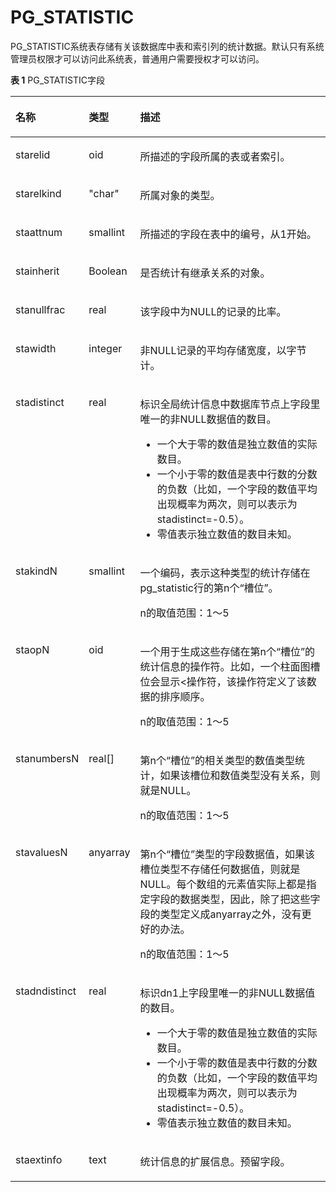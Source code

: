 # PG\_STATISTIC<a name="ZH-CN_TOPIC_0242385845"></a>

PG\_STATISTIC系统表存储有关该数据库中表和索引列的统计数据。默认只有系统管理员权限才可以访问此系统表，普通用户需要授权才可以访问。

**表 1**  PG\_STATISTIC字段

<a name="zh-cn_topic_0237122317_zh-cn_topic_0059778435_t409d019781a1464fa35a78496efe5127"></a>
<table><thead align="left"><tr id="zh-cn_topic_0237122317_zh-cn_topic_0059778435_r9fa959080f464cda84d3e370c739cedb"><th class="cellrowborder" valign="top" width="18.25%" id="mcps1.2.4.1.1"><p id="zh-cn_topic_0237122317_zh-cn_topic_0059778435_a9eeabae9f57146a3b582196fd912e426"><a name="zh-cn_topic_0237122317_zh-cn_topic_0059778435_a9eeabae9f57146a3b582196fd912e426"></a><a name="zh-cn_topic_0237122317_zh-cn_topic_0059778435_a9eeabae9f57146a3b582196fd912e426"></a>名称</p>
</th>
<th class="cellrowborder" valign="top" width="14.85%" id="mcps1.2.4.1.2"><p id="zh-cn_topic_0237122317_zh-cn_topic_0059778435_ae624cb0932be49ebac308d8f7c5ac44d"><a name="zh-cn_topic_0237122317_zh-cn_topic_0059778435_ae624cb0932be49ebac308d8f7c5ac44d"></a><a name="zh-cn_topic_0237122317_zh-cn_topic_0059778435_ae624cb0932be49ebac308d8f7c5ac44d"></a>类型</p>
</th>
<th class="cellrowborder" valign="top" width="66.9%" id="mcps1.2.4.1.3"><p id="zh-cn_topic_0237122317_zh-cn_topic_0059778435_acf2cd5f8256b4f5abd9e302d0ca582fb"><a name="zh-cn_topic_0237122317_zh-cn_topic_0059778435_acf2cd5f8256b4f5abd9e302d0ca582fb"></a><a name="zh-cn_topic_0237122317_zh-cn_topic_0059778435_acf2cd5f8256b4f5abd9e302d0ca582fb"></a>描述</p>
</th>
</tr>
</thead>
<tbody><tr id="zh-cn_topic_0237122317_zh-cn_topic_0059778435_r9df1702564f0488285e85b6175f2f077"><td class="cellrowborder" valign="top" width="18.25%" headers="mcps1.2.4.1.1 "><p id="zh-cn_topic_0237122317_zh-cn_topic_0059778435_a955ddb3e3046481f85d60457555bbd47"><a name="zh-cn_topic_0237122317_zh-cn_topic_0059778435_a955ddb3e3046481f85d60457555bbd47"></a><a name="zh-cn_topic_0237122317_zh-cn_topic_0059778435_a955ddb3e3046481f85d60457555bbd47"></a>starelid</p>
</td>
<td class="cellrowborder" valign="top" width="14.85%" headers="mcps1.2.4.1.2 "><p id="zh-cn_topic_0237122317_zh-cn_topic_0059778435_a7369429b087d40dfb246ac6bef7221ef"><a name="zh-cn_topic_0237122317_zh-cn_topic_0059778435_a7369429b087d40dfb246ac6bef7221ef"></a><a name="zh-cn_topic_0237122317_zh-cn_topic_0059778435_a7369429b087d40dfb246ac6bef7221ef"></a>oid</p>
</td>
<td class="cellrowborder" valign="top" width="66.9%" headers="mcps1.2.4.1.3 "><p id="zh-cn_topic_0237122317_zh-cn_topic_0059778435_a9f44d7fc88174a08a4fd18e69a06db8a"><a name="zh-cn_topic_0237122317_zh-cn_topic_0059778435_a9f44d7fc88174a08a4fd18e69a06db8a"></a><a name="zh-cn_topic_0237122317_zh-cn_topic_0059778435_a9f44d7fc88174a08a4fd18e69a06db8a"></a>所描述的字段所属的表或者索引。</p>
</td>
</tr>
<tr id="zh-cn_topic_0237122317_zh-cn_topic_0059778435_r36a6830d24b94cdcadbf8c3cd45ca3f8"><td class="cellrowborder" valign="top" width="18.25%" headers="mcps1.2.4.1.1 "><p id="zh-cn_topic_0237122317_zh-cn_topic_0059778435_a79be0e463c26402bbc3e8eb971e291c7"><a name="zh-cn_topic_0237122317_zh-cn_topic_0059778435_a79be0e463c26402bbc3e8eb971e291c7"></a><a name="zh-cn_topic_0237122317_zh-cn_topic_0059778435_a79be0e463c26402bbc3e8eb971e291c7"></a>starelkind</p>
</td>
<td class="cellrowborder" valign="top" width="14.85%" headers="mcps1.2.4.1.2 "><p id="zh-cn_topic_0237122317_zh-cn_topic_0059778435_a00a2a7fecca24f9b987302851e4ab7f5"><a name="zh-cn_topic_0237122317_zh-cn_topic_0059778435_a00a2a7fecca24f9b987302851e4ab7f5"></a><a name="zh-cn_topic_0237122317_zh-cn_topic_0059778435_a00a2a7fecca24f9b987302851e4ab7f5"></a>"char"</p>
</td>
<td class="cellrowborder" valign="top" width="66.9%" headers="mcps1.2.4.1.3 "><p id="zh-cn_topic_0237122317_zh-cn_topic_0059778435_a98eb7d8b50fb42b9878912f0aeb0b1d3"><a name="zh-cn_topic_0237122317_zh-cn_topic_0059778435_a98eb7d8b50fb42b9878912f0aeb0b1d3"></a><a name="zh-cn_topic_0237122317_zh-cn_topic_0059778435_a98eb7d8b50fb42b9878912f0aeb0b1d3"></a>所属对象的类型。</p>
</td>
</tr>
<tr id="zh-cn_topic_0237122317_zh-cn_topic_0059778435_r56e42be96ec9442fa76a0ff7e8442ce1"><td class="cellrowborder" valign="top" width="18.25%" headers="mcps1.2.4.1.1 "><p id="zh-cn_topic_0237122317_zh-cn_topic_0059778435_a1648cac272d4451a88d040577a4ad818"><a name="zh-cn_topic_0237122317_zh-cn_topic_0059778435_a1648cac272d4451a88d040577a4ad818"></a><a name="zh-cn_topic_0237122317_zh-cn_topic_0059778435_a1648cac272d4451a88d040577a4ad818"></a>staattnum</p>
</td>
<td class="cellrowborder" valign="top" width="14.85%" headers="mcps1.2.4.1.2 "><p id="zh-cn_topic_0237122317_zh-cn_topic_0059778435_a59032aa004c84688969586c45b866e1c"><a name="zh-cn_topic_0237122317_zh-cn_topic_0059778435_a59032aa004c84688969586c45b866e1c"></a><a name="zh-cn_topic_0237122317_zh-cn_topic_0059778435_a59032aa004c84688969586c45b866e1c"></a>smallint</p>
</td>
<td class="cellrowborder" valign="top" width="66.9%" headers="mcps1.2.4.1.3 "><p id="zh-cn_topic_0237122317_zh-cn_topic_0059778435_a67dfcc28e4c6497c92dc60974ee5976b"><a name="zh-cn_topic_0237122317_zh-cn_topic_0059778435_a67dfcc28e4c6497c92dc60974ee5976b"></a><a name="zh-cn_topic_0237122317_zh-cn_topic_0059778435_a67dfcc28e4c6497c92dc60974ee5976b"></a>所描述的字段在表中的编号，从1开始。</p>
</td>
</tr>
<tr id="zh-cn_topic_0237122317_zh-cn_topic_0059778435_rd3f705c2468a4c718249d404e7951cdc"><td class="cellrowborder" valign="top" width="18.25%" headers="mcps1.2.4.1.1 "><p id="zh-cn_topic_0237122317_zh-cn_topic_0059778435_a53b9c37b7d484e23b0e67472ce1e55ea"><a name="zh-cn_topic_0237122317_zh-cn_topic_0059778435_a53b9c37b7d484e23b0e67472ce1e55ea"></a><a name="zh-cn_topic_0237122317_zh-cn_topic_0059778435_a53b9c37b7d484e23b0e67472ce1e55ea"></a>stainherit</p>
</td>
<td class="cellrowborder" valign="top" width="14.85%" headers="mcps1.2.4.1.2 "><p id="zh-cn_topic_0237122317_zh-cn_topic_0059778435_a2128c6cb0f8d427f838e4dfd5482497a"><a name="zh-cn_topic_0237122317_zh-cn_topic_0059778435_a2128c6cb0f8d427f838e4dfd5482497a"></a><a name="zh-cn_topic_0237122317_zh-cn_topic_0059778435_a2128c6cb0f8d427f838e4dfd5482497a"></a><span id="zh-cn_topic_0237122317_text134211726162818"><a name="zh-cn_topic_0237122317_text134211726162818"></a><a name="zh-cn_topic_0237122317_text134211726162818"></a>Boolean</span></p>
</td>
<td class="cellrowborder" valign="top" width="66.9%" headers="mcps1.2.4.1.3 "><p id="zh-cn_topic_0237122317_zh-cn_topic_0059778435_a5aeb7ef6af0b497bacfecde8a757c992"><a name="zh-cn_topic_0237122317_zh-cn_topic_0059778435_a5aeb7ef6af0b497bacfecde8a757c992"></a><a name="zh-cn_topic_0237122317_zh-cn_topic_0059778435_a5aeb7ef6af0b497bacfecde8a757c992"></a>是否统计有继承关系的对象。</p>
</td>
</tr>
<tr id="zh-cn_topic_0237122317_zh-cn_topic_0059778435_r025ddb4ad4f446f4905a0df32f51ea68"><td class="cellrowborder" valign="top" width="18.25%" headers="mcps1.2.4.1.1 "><p id="zh-cn_topic_0237122317_zh-cn_topic_0059778435_ac13af8a0cde44a79aefc3967921c3e53"><a name="zh-cn_topic_0237122317_zh-cn_topic_0059778435_ac13af8a0cde44a79aefc3967921c3e53"></a><a name="zh-cn_topic_0237122317_zh-cn_topic_0059778435_ac13af8a0cde44a79aefc3967921c3e53"></a>stanullfrac</p>
</td>
<td class="cellrowborder" valign="top" width="14.85%" headers="mcps1.2.4.1.2 "><p id="zh-cn_topic_0237122317_zh-cn_topic_0059778435_ab8a7294170364af5801a06f663c0126d"><a name="zh-cn_topic_0237122317_zh-cn_topic_0059778435_ab8a7294170364af5801a06f663c0126d"></a><a name="zh-cn_topic_0237122317_zh-cn_topic_0059778435_ab8a7294170364af5801a06f663c0126d"></a>real</p>
</td>
<td class="cellrowborder" valign="top" width="66.9%" headers="mcps1.2.4.1.3 "><p id="zh-cn_topic_0237122317_zh-cn_topic_0059778435_afeda68a6a9b04e1ca4acb5752f35caa9"><a name="zh-cn_topic_0237122317_zh-cn_topic_0059778435_afeda68a6a9b04e1ca4acb5752f35caa9"></a><a name="zh-cn_topic_0237122317_zh-cn_topic_0059778435_afeda68a6a9b04e1ca4acb5752f35caa9"></a>该字段中为NULL的记录的比率。</p>
</td>
</tr>
<tr id="zh-cn_topic_0237122317_zh-cn_topic_0059778435_r177bec5ced3047caa402dee55e836ac1"><td class="cellrowborder" valign="top" width="18.25%" headers="mcps1.2.4.1.1 "><p id="zh-cn_topic_0237122317_zh-cn_topic_0059778435_a290918dac5a44775b1e8b4d8a75c2205"><a name="zh-cn_topic_0237122317_zh-cn_topic_0059778435_a290918dac5a44775b1e8b4d8a75c2205"></a><a name="zh-cn_topic_0237122317_zh-cn_topic_0059778435_a290918dac5a44775b1e8b4d8a75c2205"></a>stawidth</p>
</td>
<td class="cellrowborder" valign="top" width="14.85%" headers="mcps1.2.4.1.2 "><p id="zh-cn_topic_0237122317_zh-cn_topic_0059778435_a79eb4132051a4623a29780b2f237f001"><a name="zh-cn_topic_0237122317_zh-cn_topic_0059778435_a79eb4132051a4623a29780b2f237f001"></a><a name="zh-cn_topic_0237122317_zh-cn_topic_0059778435_a79eb4132051a4623a29780b2f237f001"></a>integer</p>
</td>
<td class="cellrowborder" valign="top" width="66.9%" headers="mcps1.2.4.1.3 "><p id="zh-cn_topic_0237122317_zh-cn_topic_0059778435_ae28f9be04e1a4387a64cf9c9b8e12f17"><a name="zh-cn_topic_0237122317_zh-cn_topic_0059778435_ae28f9be04e1a4387a64cf9c9b8e12f17"></a><a name="zh-cn_topic_0237122317_zh-cn_topic_0059778435_ae28f9be04e1a4387a64cf9c9b8e12f17"></a>非NULL记录的平均存储宽度，以字节计。</p>
</td>
</tr>
<tr id="zh-cn_topic_0237122317_zh-cn_topic_0059778435_r2191dc87ee0942c38c686cfd3c144562"><td class="cellrowborder" valign="top" width="18.25%" headers="mcps1.2.4.1.1 "><p id="zh-cn_topic_0237122317_zh-cn_topic_0059778435_aa4e05bbc143b45f4a2c8613271357054"><a name="zh-cn_topic_0237122317_zh-cn_topic_0059778435_aa4e05bbc143b45f4a2c8613271357054"></a><a name="zh-cn_topic_0237122317_zh-cn_topic_0059778435_aa4e05bbc143b45f4a2c8613271357054"></a>stadistinct</p>
</td>
<td class="cellrowborder" valign="top" width="14.85%" headers="mcps1.2.4.1.2 "><p id="zh-cn_topic_0237122317_zh-cn_topic_0059778435_a932556b873fd4bc9a0d32d296b4fce67"><a name="zh-cn_topic_0237122317_zh-cn_topic_0059778435_a932556b873fd4bc9a0d32d296b4fce67"></a><a name="zh-cn_topic_0237122317_zh-cn_topic_0059778435_a932556b873fd4bc9a0d32d296b4fce67"></a>real</p>
</td>
<td class="cellrowborder" valign="top" width="66.9%" headers="mcps1.2.4.1.3 "><p id="zh-cn_topic_0237122317_zh-cn_topic_0059778435_a989b7d2a7cf742ddb9d5b5254032b768"><a name="zh-cn_topic_0237122317_zh-cn_topic_0059778435_a989b7d2a7cf742ddb9d5b5254032b768"></a><a name="zh-cn_topic_0237122317_zh-cn_topic_0059778435_a989b7d2a7cf742ddb9d5b5254032b768"></a>标识全局统计信息中<span id="zh-cn_topic_0237122317_text12205173083717"><a name="zh-cn_topic_0237122317_text12205173083717"></a><a name="zh-cn_topic_0237122317_text12205173083717"></a>数据库节点</span>上字段里唯一的非NULL数据值的数目。</p>
<a name="zh-cn_topic_0237122317_zh-cn_topic_0059778435_u91e07d873c3e4ee1a23ac5f11436835a"></a><a name="zh-cn_topic_0237122317_zh-cn_topic_0059778435_u91e07d873c3e4ee1a23ac5f11436835a"></a><ul id="zh-cn_topic_0237122317_zh-cn_topic_0059778435_u91e07d873c3e4ee1a23ac5f11436835a"><li>一个大于零的数值是独立数值的实际数目。</li><li>一个小于零的数值是表中行数的分数的负数（比如，一个字段的数值平均出现概率为两次，则可以表示为stadistinct=-0.5）。</li><li>零值表示独立数值的数目未知。</li></ul>
</td>
</tr>
<tr id="zh-cn_topic_0237122317_zh-cn_topic_0059778435_r98f7baf6506045218e022e589d7a5db4"><td class="cellrowborder" valign="top" width="18.25%" headers="mcps1.2.4.1.1 "><p id="zh-cn_topic_0237122317_zh-cn_topic_0059778435_a4aa911f0d13843a9bf4388b5da4d54b1"><a name="zh-cn_topic_0237122317_zh-cn_topic_0059778435_a4aa911f0d13843a9bf4388b5da4d54b1"></a><a name="zh-cn_topic_0237122317_zh-cn_topic_0059778435_a4aa911f0d13843a9bf4388b5da4d54b1"></a>stakindN</p>
</td>
<td class="cellrowborder" valign="top" width="14.85%" headers="mcps1.2.4.1.2 "><p id="zh-cn_topic_0237122317_zh-cn_topic_0059778435_a5eb6b5d448244e03838d3af894f7e9dd"><a name="zh-cn_topic_0237122317_zh-cn_topic_0059778435_a5eb6b5d448244e03838d3af894f7e9dd"></a><a name="zh-cn_topic_0237122317_zh-cn_topic_0059778435_a5eb6b5d448244e03838d3af894f7e9dd"></a>smallint</p>
</td>
<td class="cellrowborder" valign="top" width="66.9%" headers="mcps1.2.4.1.3 "><p id="zh-cn_topic_0237122317_zh-cn_topic_0059778435_a5365d5af63e3431d84dff029066364aa"><a name="zh-cn_topic_0237122317_zh-cn_topic_0059778435_a5365d5af63e3431d84dff029066364aa"></a><a name="zh-cn_topic_0237122317_zh-cn_topic_0059778435_a5365d5af63e3431d84dff029066364aa"></a>一个编码，表示这种类型的统计存储在pg_statistic行的第n个“槽位”。</p>
<p id="zh-cn_topic_0237122317_zh-cn_topic_0059778435_ac5c496909b1f4d6c8ec50554f07fcb61"><a name="zh-cn_topic_0237122317_zh-cn_topic_0059778435_ac5c496909b1f4d6c8ec50554f07fcb61"></a><a name="zh-cn_topic_0237122317_zh-cn_topic_0059778435_ac5c496909b1f4d6c8ec50554f07fcb61"></a>n的取值范围：1～5</p>
</td>
</tr>
<tr id="zh-cn_topic_0237122317_zh-cn_topic_0059778435_r1c1ecde97bb74a9fb200f6fad02028d3"><td class="cellrowborder" valign="top" width="18.25%" headers="mcps1.2.4.1.1 "><p id="zh-cn_topic_0237122317_zh-cn_topic_0059778435_ac443e0ee07cb448bb0f13de10253dd97"><a name="zh-cn_topic_0237122317_zh-cn_topic_0059778435_ac443e0ee07cb448bb0f13de10253dd97"></a><a name="zh-cn_topic_0237122317_zh-cn_topic_0059778435_ac443e0ee07cb448bb0f13de10253dd97"></a>staopN</p>
</td>
<td class="cellrowborder" valign="top" width="14.85%" headers="mcps1.2.4.1.2 "><p id="zh-cn_topic_0237122317_zh-cn_topic_0059778435_a12def3ebb81a487b9d79d93e16bddf3e"><a name="zh-cn_topic_0237122317_zh-cn_topic_0059778435_a12def3ebb81a487b9d79d93e16bddf3e"></a><a name="zh-cn_topic_0237122317_zh-cn_topic_0059778435_a12def3ebb81a487b9d79d93e16bddf3e"></a>oid</p>
</td>
<td class="cellrowborder" valign="top" width="66.9%" headers="mcps1.2.4.1.3 "><p id="zh-cn_topic_0237122317_zh-cn_topic_0059778435_a44755e714cb24f8f8cc795359927664f"><a name="zh-cn_topic_0237122317_zh-cn_topic_0059778435_a44755e714cb24f8f8cc795359927664f"></a><a name="zh-cn_topic_0237122317_zh-cn_topic_0059778435_a44755e714cb24f8f8cc795359927664f"></a>一个用于生成这些存储在第n个“槽位”的统计信息的操作符。比如，一个柱面图槽位会显示&lt;操作符，该操作符定义了该数据的排序顺序。</p>
<p id="zh-cn_topic_0237122317_zh-cn_topic_0059778435_a5c5f6a7e9d184ec68c46497cd81ea839"><a name="zh-cn_topic_0237122317_zh-cn_topic_0059778435_a5c5f6a7e9d184ec68c46497cd81ea839"></a><a name="zh-cn_topic_0237122317_zh-cn_topic_0059778435_a5c5f6a7e9d184ec68c46497cd81ea839"></a>n的取值范围：1～5</p>
</td>
</tr>
<tr id="zh-cn_topic_0237122317_zh-cn_topic_0059778435_rd937c41f991747229f15692544661271"><td class="cellrowborder" valign="top" width="18.25%" headers="mcps1.2.4.1.1 "><p id="zh-cn_topic_0237122317_zh-cn_topic_0059778435_a25708fbea4b84d939798fd39743a01cf"><a name="zh-cn_topic_0237122317_zh-cn_topic_0059778435_a25708fbea4b84d939798fd39743a01cf"></a><a name="zh-cn_topic_0237122317_zh-cn_topic_0059778435_a25708fbea4b84d939798fd39743a01cf"></a>stanumbersN</p>
</td>
<td class="cellrowborder" valign="top" width="14.85%" headers="mcps1.2.4.1.2 "><p id="zh-cn_topic_0237122317_zh-cn_topic_0059778435_a196b52aae5654409acac8732ce22e96f"><a name="zh-cn_topic_0237122317_zh-cn_topic_0059778435_a196b52aae5654409acac8732ce22e96f"></a><a name="zh-cn_topic_0237122317_zh-cn_topic_0059778435_a196b52aae5654409acac8732ce22e96f"></a>real[]</p>
</td>
<td class="cellrowborder" valign="top" width="66.9%" headers="mcps1.2.4.1.3 "><p id="zh-cn_topic_0237122317_zh-cn_topic_0059778435_ab079b76c7d724408ba5b2f954d1c266e"><a name="zh-cn_topic_0237122317_zh-cn_topic_0059778435_ab079b76c7d724408ba5b2f954d1c266e"></a><a name="zh-cn_topic_0237122317_zh-cn_topic_0059778435_ab079b76c7d724408ba5b2f954d1c266e"></a>第n个“槽位”的相关类型的数值类型统计，如果该槽位和数值类型没有关系，则就是NULL。</p>
<p id="zh-cn_topic_0237122317_zh-cn_topic_0059778435_a41bece846b124658a81180c495395221"><a name="zh-cn_topic_0237122317_zh-cn_topic_0059778435_a41bece846b124658a81180c495395221"></a><a name="zh-cn_topic_0237122317_zh-cn_topic_0059778435_a41bece846b124658a81180c495395221"></a>n的取值范围：1～5</p>
</td>
</tr>
<tr id="zh-cn_topic_0237122317_zh-cn_topic_0059778435_rb5da6f8a0b0e403e9f204de5f2ef0c07"><td class="cellrowborder" valign="top" width="18.25%" headers="mcps1.2.4.1.1 "><p id="zh-cn_topic_0237122317_zh-cn_topic_0059778435_a082e8c0a15734dd6a41c80161b65b997"><a name="zh-cn_topic_0237122317_zh-cn_topic_0059778435_a082e8c0a15734dd6a41c80161b65b997"></a><a name="zh-cn_topic_0237122317_zh-cn_topic_0059778435_a082e8c0a15734dd6a41c80161b65b997"></a>stavaluesN</p>
</td>
<td class="cellrowborder" valign="top" width="14.85%" headers="mcps1.2.4.1.2 "><p id="zh-cn_topic_0237122317_zh-cn_topic_0059778435_aac870a7d0e0d4f519dbe86df30d92577"><a name="zh-cn_topic_0237122317_zh-cn_topic_0059778435_aac870a7d0e0d4f519dbe86df30d92577"></a><a name="zh-cn_topic_0237122317_zh-cn_topic_0059778435_aac870a7d0e0d4f519dbe86df30d92577"></a>anyarray</p>
</td>
<td class="cellrowborder" valign="top" width="66.9%" headers="mcps1.2.4.1.3 "><p id="zh-cn_topic_0237122317_zh-cn_topic_0059778435_a94f2d0ee326349f5ada8c338724e159b"><a name="zh-cn_topic_0237122317_zh-cn_topic_0059778435_a94f2d0ee326349f5ada8c338724e159b"></a><a name="zh-cn_topic_0237122317_zh-cn_topic_0059778435_a94f2d0ee326349f5ada8c338724e159b"></a>第n个“槽位”类型的字段数据值，如果该槽位类型不存储任何数据值，则就是NULL。每个数组的元素值实际上都是指定字段的数据类型，因此，除了把这些字段的类型定义成anyarray之外，没有更好的办法。</p>
<p id="zh-cn_topic_0237122317_zh-cn_topic_0059778435_a8985e770dcd34a5f8c9196a22699cd23"><a name="zh-cn_topic_0237122317_zh-cn_topic_0059778435_a8985e770dcd34a5f8c9196a22699cd23"></a><a name="zh-cn_topic_0237122317_zh-cn_topic_0059778435_a8985e770dcd34a5f8c9196a22699cd23"></a>n的取值范围：1～5</p>
</td>
</tr>
<tr id="zh-cn_topic_0237122317_zh-cn_topic_0059778435_r3d935c3952c14f108a6b6633db980426"><td class="cellrowborder" valign="top" width="18.25%" headers="mcps1.2.4.1.1 "><p id="zh-cn_topic_0237122317_zh-cn_topic_0059778435_zh-cn_topic_0058965942_p580562319402"><a name="zh-cn_topic_0237122317_zh-cn_topic_0059778435_zh-cn_topic_0058965942_p580562319402"></a><a name="zh-cn_topic_0237122317_zh-cn_topic_0059778435_zh-cn_topic_0058965942_p580562319402"></a>stadndistinct</p>
</td>
<td class="cellrowborder" valign="top" width="14.85%" headers="mcps1.2.4.1.2 "><p id="zh-cn_topic_0237122317_zh-cn_topic_0059778435_zh-cn_topic_0058965942_p49343089402"><a name="zh-cn_topic_0237122317_zh-cn_topic_0059778435_zh-cn_topic_0058965942_p49343089402"></a><a name="zh-cn_topic_0237122317_zh-cn_topic_0059778435_zh-cn_topic_0058965942_p49343089402"></a>real</p>
</td>
<td class="cellrowborder" valign="top" width="66.9%" headers="mcps1.2.4.1.3 "><p id="zh-cn_topic_0237122317_zh-cn_topic_0059778435_zh-cn_topic_0058965942_p641346579402"><a name="zh-cn_topic_0237122317_zh-cn_topic_0059778435_zh-cn_topic_0058965942_p641346579402"></a><a name="zh-cn_topic_0237122317_zh-cn_topic_0059778435_zh-cn_topic_0058965942_p641346579402"></a>标识dn1上字段里唯一的非NULL数据值的数目。</p>
<a name="zh-cn_topic_0237122317_zh-cn_topic_0059778435_u6dd847d6dedc4807af9353955f5e8354"></a><a name="zh-cn_topic_0237122317_zh-cn_topic_0059778435_u6dd847d6dedc4807af9353955f5e8354"></a><ul id="zh-cn_topic_0237122317_zh-cn_topic_0059778435_u6dd847d6dedc4807af9353955f5e8354"><li>一个大于零的数值是独立数值的实际数目。</li><li>一个小于零的数值是表中行数的分数的负数（比如，一个字段的数值平均出现概率为两次，则可以表示为stadistinct=-0.5）。</li><li>零值表示独立数值的数目未知。</li></ul>
</td>
</tr>
<tr id="zh-cn_topic_0237122317_row1590511431613"><td class="cellrowborder" valign="top" width="18.25%" headers="mcps1.2.4.1.1 "><p id="zh-cn_topic_0237122317_p2905181401614"><a name="zh-cn_topic_0237122317_p2905181401614"></a><a name="zh-cn_topic_0237122317_p2905181401614"></a>staextinfo</p>
</td>
<td class="cellrowborder" valign="top" width="14.85%" headers="mcps1.2.4.1.2 "><p id="zh-cn_topic_0237122317_p3905111491616"><a name="zh-cn_topic_0237122317_p3905111491616"></a><a name="zh-cn_topic_0237122317_p3905111491616"></a>text</p>
</td>
<td class="cellrowborder" valign="top" width="66.9%" headers="mcps1.2.4.1.3 "><p id="zh-cn_topic_0237122317_p169058144161"><a name="zh-cn_topic_0237122317_p169058144161"></a><a name="zh-cn_topic_0237122317_p169058144161"></a>统计信息的扩展信息。预留字段。</p>
</td>
</tr>
</tbody>
</table>

